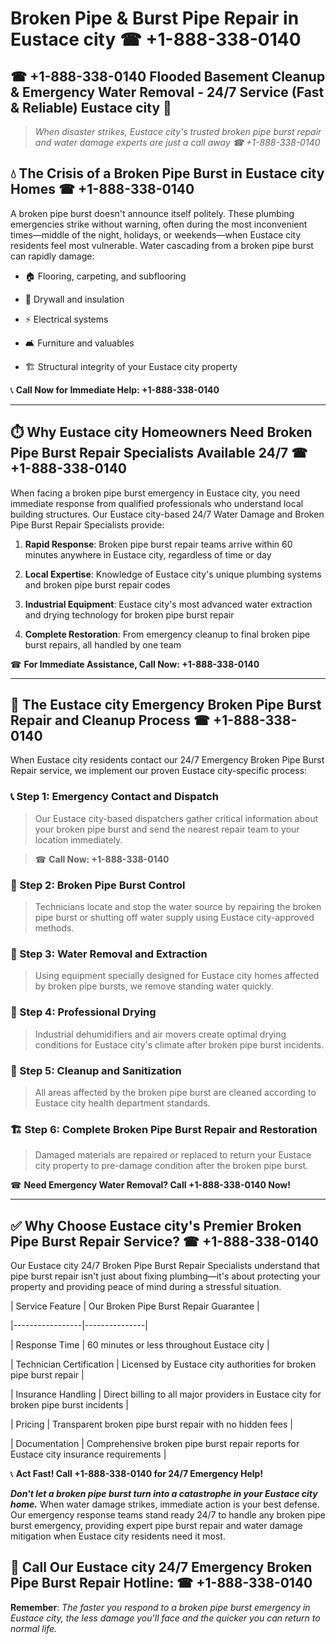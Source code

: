 # Broken Pipe & Burst Pipe Repair in Eustace city ☎ +1-888-338-0140  
## ☎ +1-888-338-0140 Flooded Basement Cleanup & Emergency Water Removal - 24/7 Service (Fast & Reliable) Eustace city 🚨  

> *When disaster strikes, Eustace city's trusted broken pipe burst repair and water damage experts are just a call away ☎ +1-888-338-0140*  

## 💧 The Crisis of a Broken Pipe Burst in Eustace city Homes ☎ +1-888-338-0140  

A broken pipe burst doesn't announce itself politely. These plumbing emergencies strike without warning, often during the most inconvenient times—middle of the night, holidays, or weekends—when Eustace city residents feel most vulnerable. Water cascading from a broken pipe burst can rapidly damage:  

* 🏠 Flooring, carpeting, and subflooring  
* 🧱 Drywall and insulation  
* ⚡ Electrical systems  
* 🛋️ Furniture and valuables  
* 🏗️ Structural integrity of your Eustace city property  

📞 **Call Now for Immediate Help: +1-888-338-0140**  

---  

## ⏱️ Why Eustace city Homeowners Need Broken Pipe Burst Repair Specialists Available 24/7 ☎ +1-888-338-0140  

When facing a broken pipe burst emergency in Eustace city, you need immediate response from qualified professionals who understand local building structures. Our Eustace city-based 24/7 Water Damage and Broken Pipe Burst Repair Specialists provide:  

1. **Rapid Response**: Broken pipe burst repair teams arrive within 60 minutes anywhere in Eustace city, regardless of time or day  
2. **Local Expertise**: Knowledge of Eustace city's unique plumbing systems and broken pipe burst repair codes  
3. **Industrial Equipment**: Eustace city's most advanced water extraction and drying technology for broken pipe burst repair  
4. **Complete Restoration**: From emergency cleanup to final broken pipe burst repairs, all handled by one team  

☎ **For Immediate Assistance, Call Now: +1-888-338-0140**  

---  

## 🔧 The Eustace city Emergency Broken Pipe Burst Repair and Cleanup Process ☎ +1-888-338-0140  

When Eustace city residents contact our 24/7 Emergency Broken Pipe Burst Repair service, we implement our proven Eustace city-specific process:  

### 📞 Step 1: Emergency Contact and Dispatch  
> Our Eustace city-based dispatchers gather critical information about your broken pipe burst and send the nearest repair team to your location immediately.  
> ☎ **Call Now: +1-888-338-0140**  

### 🚿 Step 2: Broken Pipe Burst Control  
> Technicians locate and stop the water source by repairing the broken pipe burst or shutting off water supply using Eustace city-approved methods.  

### 🌊 Step 3: Water Removal and Extraction  
> Using equipment specially designed for Eustace city homes affected by broken pipe bursts, we remove standing water quickly.  

### 💨 Step 4: Professional Drying  
> Industrial dehumidifiers and air movers create optimal drying conditions for Eustace city's climate after broken pipe burst incidents.  

### 🧼 Step 5: Cleanup and Sanitization  
> All areas affected by the broken pipe burst are cleaned according to Eustace city health department standards.  

### 🏗️ Step 6: Complete Broken Pipe Burst Repair and Restoration  
> Damaged materials are repaired or replaced to return your Eustace city property to pre-damage condition after the broken pipe burst.  

☎ **Need Emergency Water Removal? Call +1-888-338-0140 Now!**  

---  

## ✅ Why Choose Eustace city's Premier Broken Pipe Burst Repair Service? ☎ +1-888-338-0140  

Our Eustace city 24/7 Broken Pipe Burst Repair Specialists understand that pipe burst repair isn't just about fixing plumbing—it's about protecting your property and providing peace of mind during a stressful situation.  

| Service Feature | Our Broken Pipe Burst Repair Guarantee |  
|-----------------|---------------|  
| Response Time | 60 minutes or less throughout Eustace city |  
| Technician Certification | Licensed by Eustace city authorities for broken pipe burst repair |  
| Insurance Handling | Direct billing to all major providers in Eustace city for broken pipe burst incidents |  
| Pricing | Transparent broken pipe burst repair with no hidden fees |  
| Documentation | Comprehensive broken pipe burst repair reports for Eustace city insurance requirements |  

📞 **Act Fast! Call +1-888-338-0140 for 24/7 Emergency Help!**  

***Don't let a broken pipe burst turn into a catastrophe in your Eustace city home.*** When water damage strikes, immediate action is your best defense. Our emergency response teams stand ready 24/7 to handle any broken pipe burst emergency, providing expert pipe burst repair and water damage mitigation when Eustace city residents need it most.  

## 📱 Call Our Eustace city 24/7 Emergency Broken Pipe Burst Repair Hotline: ☎ +1-888-338-0140  

**Remember**: *The faster you respond to a broken pipe burst emergency in Eustace city, the less damage you'll face and the quicker you can return to normal life.*
